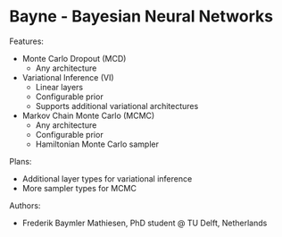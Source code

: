# Bayne - Bayesian Neural Networks

Features:
- Monte Carlo Dropout (MCD)
  - Any architecture
- Variational Inference (VI)
  - Linear layers
  - Configurable prior
  - Supports additional variational architectures
- Markov Chain Monte Carlo (MCMC)
  - Any architecture
  - Configurable prior
  - Hamiltonian Monte Carlo sampler

Plans:
- Additional layer types for variational inference
- More sampler types for MCMC


Authors:
- Frederik Baymler Mathiesen, PhD student @ TU Delft, Netherlands